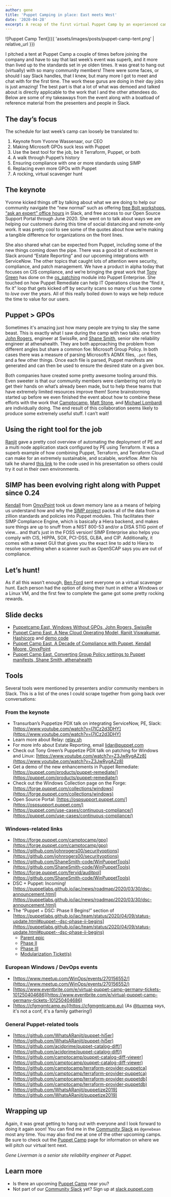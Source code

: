 ```yaml
---
author: gene
title: 'Puppet Camping in place: East meets West'
date: '2020-04-28'
excerpt: A recap of the first virtual Puppet Camp by an experienced camper.
---
```


![Puppet Camp Tent]({{ 'assets/images/posts/puppet-camp-tent.png' | relative_url }})

I pitched a tent at Puppet Camp a couple of times before joining the company and have to say that last week’s event was superb, and it more than lived up to the standards set in ye olden times. It was great to hang out (virtually) with so many community members! There were some faces, or should I say Slack handles, that I knew, but many more I got to meet and chat with for the first time. The work these gurus are doing in their day jobs is just amazing! The best part is that a lot of what was demoed and talked about is directly applicable to the work that I and the other attendees do. Below are some of my takeaways from the event along with a boatload of reference material from the presenters and people in Slack.

## The day’s focus

The schedule for last week’s camp can loosely be translated to:

1. Keynote from Yvonne Wassenaar, our CEO
2. Making Microsoft GPOs suck less with Puppet
3. Use the best tool for the job, be it Terraform, Puppet, or both
4. A walk through Puppet’s history
5. Ensuring compliance with one or more standards using SIMP
6. Replacing even more GPOs with Puppet
7. A rocking, virtual scavenger hunt

## The keynote

Yvonne kicked things off by talking about what we are doing to help our community navigate the “new normal” such as offering [free Bolt workshops](https://puppet.com/events/), [“ask an expert” office hours](https://puppet.com/community/office-hours/) in Slack, and free access to our Open Source Support Portal through June 2020. She went on to talk about ways we are helping our customers during this time of social distancing and remote-only work. It was pretty cool to see some of the quotes about how we’re making a tangible difference for organizations on the front lines.

She also shared what can be expected from Puppet, including some of the new things coming down the pipe. There was a good bit of excitement in Slack around “Estate Reporting” and our upcoming integrations with ServiceNow. The other topics that caught lots of attention were security, compliance, and patch management. We have a product in alpha today that focuses on CIS compliance, and we’re bringing the great work that [Tony Green](https://www.linkedin.com/in/tgreen4) has done on the [os_patching](https://forge.puppet.com/albatrossflavour/os_patching) module into Puppet Enterprise. She touched on how Puppet Remediate can help IT Operations close the “find it, fix it” loop that gets kicked off by security scans so many of us have come to _love_ over the years. All of this really boiled down to ways we help reduce the time to value for our users.

## Puppet > GPOs

Sometimes it's amazing just how many people are trying to slay the same beast. This is exactly what I saw during the camp with two talks: one from [John Rogers](https://www.linkedin.com/in/totheo), engineer at SwissRe, and [Shane Smith](https://www.linkedin.com/in/shane-smith-2013379), senior site reliability engineer at athenahealth. They are both approaching the problem from different angles but share a common foe: Microsoft Group Policy. In both cases there was a measure of parsing Microsoft’s ADMX files, `.pot` files, and a few other things. Once each file is parsed, Puppet manifests are generated and can then be used to ensure the desired state on a given box.

Both companies have created some pretty awesome tooling around this. Even sweeter is that our community members were clambering not only to get their hands on what’s already been made, but to help these teams that have extremely limited resources improve them! Some brainstorming started up before we even finished the event about how to combine these efforts with the work that [Camptocamp](https://www.camptocamp.com), [Matt Stone](https://www.linkedin.com/in/matthewrstone), and [Michael Lombardi](https://www.linkedin.com/in/michaeltlombardi) are individually doing. The end result of this collaboration seems likely to produce some extremely useful stuff. I can’t wait!

## Using the right tool for the job

[Ranjit](https://www.linkedin.com/in/whatsaranjit) gave a pretty cool overview of automating the deployment of PE and a multi node application stack configured by PE using Terraform. It was a superb example of how combining Puppet, Terraform, and Terraform Cloud can make for an extremely sustainable, and scalable, workflow. After his talk he shared [this link](https://github.com/WhatsARanjit/puppetize2019) to the code used in his presentation so others could try it out in their own environments.

## SIMP has been evolving right along with Puppet since 0.24

[Kendall](https://www.linkedin.com/in/kendall-moore-40ba8713) from [OnyxPoint](https://www.onyxpoint.com) took us down memory lane as a means of helping us understand how and why the [SIMP project](https://www.simp-project.com) packs all of the data from a zillion standards and policies into Puppet modules. This facilitates their SIMP Compliance Engine, which is basically a Hiera backend, and makes sure things are up to snuff from a NIST 800-53 and/or a DISA STIG point of view… and that’s just in the FOSS version! SIMP Enterprise also helps you comply with CIS, HIPPA, SOX, PCI-DSS, GLBA, and CIP. Additionally, it comes with a sweet GUI that gives you the exact line to add to Hiera to resolve something when a scanner such as OpenSCAP says you are out of compliance.

## Let’s hunt!

As if all this wasn’t enough, [Ben Ford](https://www.linkedin.com/in/ben-ford-061b344) sent everyone on a virtual scavenger hunt. Each person had the option of doing their hunt in either a Windows or a Linux VM, and the first few to complete the game got some pretty rocking rewards.

## Slide decks

* [Puppetcamp East, Windows Without GPOs, John Rogers, SwissRe](https://www.slideshare.net/PuppetLabs/puppetcamp-east-windows-without-gpos-john-rogers-swissre)
* [Puppet Camp East, A New Cloud Operating Model, Ranjit Viswakumar, Hashicorp](https://www.slideshare.net/PuppetLabs/puppet-camp-east-a-new-cloud-operating-model-ranjit-viswakumar-hashicorp) and [demo code](https://github.com/WhatsARanjit/puppetize2019)
* [Puppet Camp East, A Decade of Compliance with Puppet, Kendall Moore, OnyxPoint](https://www.slideshare.net/PuppetLabs/2020-puppet-camp226128147kendall-232791485)
* [Puppet Camp East, Converting Group Policy settings to Puppet manifests, Shane Smith, athenahealth](https://www.slideshare.net/PuppetLabs/puppet-camp-east-converting-group-policy-settings-to-puppet-manifests-shane-smith-athenahealth)

## Tools

Several tools were mentioned by presenters and/or community members in Slack. This is a list of the ones I could scrape together from going back over conversations:

### From the keynote

* Transurban’s Puppetize PDX talk on integrating ServiceNow, PE, Slack: [https://www.youtube.com/watch?v=I7ICz2d3DHY](https://www.youtube.com/watch?v=I7ICz2d3DHY)
* Learn more about Relay: [relay.sh](https://relay.sh)
* For more info about Estate Reporting, email [lidar@puppet.com](mailto:lidar@puppet.com)
* Check out Tony Green’s Puppetize PDX talk on patching for Windows and Linux: [https://www.youtube.com/watch?v=Z3JwRygAZz8](https://www.youtube.com/watch?v=Z3JwRygAZz8)
* Get a demo of the new enhancements in Puppet Remediate: [https://puppet.com/products/puppet-remediate/](https://puppet.com/products/puppet-remediate/)
* Check out the Windows Collection page on the Forge: [https://forge.puppet.com/collections/windows](https://forge.puppet.com/collections/windows)
* Open Source Portal: [https://ospsupport.puppet.com/](https://ospsupport.puppet.com/)
* [https://puppet.com/use-cases/continuous-compliance/](https://puppet.com/use-cases/continuous-compliance/)

### Windows-related links

* [https://forge.puppet.com/camptocamp/gpo](https://forge.puppet.com/camptocamp/gpo)
* [https://github.com/johnrogers00/securityoptions](https://github.com/johnrogers00/securityoptions)
* [https://github.com/ShaneSmith-code/WinPuppetTools](https://github.com/ShaneSmith-code/WinPuppetTools)
* [https://forge.puppet.com/fervid/auditpol](https://github.com/ShaneSmith-code/WinPuppetTools)
* DSC + Puppet: Incoming! [https://puppetlabs.github.io/iac/news/roadmap/2020/03/30/dsc-announcement.html](https://puppetlabs.github.io/iac/news/roadmap/2020/03/30/dsc-announcement.html) 
* The “Puppet + DSC: Phase II Begins!” section of [https://puppetlabs.github.io/iac/team/status/2020/04/09/status-update.html#puppet--dsc-phase-ii-begins](https://puppetlabs.github.io/iac/team/status/2020/04/09/status-update.html#puppet--dsc-phase-ii-begins)
  * [Parent epic](https://tickets.puppetlabs.com/browse/IAC-41)
  * [Phase II](https://tickets.puppetlabs.com/browse/IAC-685)
  * [Phase III](https://tickets.puppetlabs.com/browse/IAC-683)
  * [Modularization Ticket(s)](https://tickets.puppetlabs.com/browse/IAC-650)

### European Windows / DevOps events

* [https://www.meetup.com/WinOps/events/270156552/](https://www.meetup.com/WinOps/events/270156552/)
* [https://www.eventbrite.com/e/virtual-puppet-camp-germany-tickets-101250404686](https://www.eventbrite.com/e/virtual-puppet-camp-germany-tickets-101250404686)
* [https://cfgmgmtcamp.eu](https://cfgmgmtcamp.eu) (As [@tuxmea](https://twitter.com/tuxmea) says, it's not a conf, it's a family gathering!)

### General Puppet-related tools

* [https://github.com/WhatsARanjit/puppet-hi5er](https://github.com/WhatsARanjit/puppet-hi5er)
* [https://github.com/acidprime/puppet-catalog-diff/](https://github.com/acidprime/puppet-catalog-diff/)
* [https://github.com/camptocamp/puppet-catalog-diff-viewer](https://github.com/camptocamp/puppet-catalog-diff-viewer)
* [https://github.com/camptocamp/terraform-provider-puppetca](https://github.com/camptocamp/terraform-provider-puppetca)
* [https://github.com/camptocamp/terraform-provider-puppetdb](https://github.com/camptocamp/terraform-provider-puppetdb)
* [https://github.com/WhatsARanjit/puppetize2019](https://github.com/WhatsARanjit/puppetize2019)

## Wrapping up

Again, it was great getting to hang out with everyone and I look forward to doing it again soon! You can find me in the [Community Slack](https://puppetcommunity.slack.com) as `@genebean` most any time. You may also find me at one of the other upcoming camps. Be sure to check out the [Puppet Camp](https://puppet.com/events/puppet-camps/) page for information on where we will pitch our virtual tent next.

_Gene Liverman is a senior site reliability engineer at Puppet._

## Learn more

* Is there an upcoming [Puppet Camp](https://puppet.com/events/puppet-camps/) near you?
* Not part of our [Community Slack](https://puppetcommunity.slack.com) yet? Sign up at [slack.puppet.com](https://slack.puppet.com)
